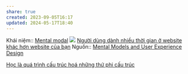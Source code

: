 ```yaml
---
share: true
created: 2023-09-05T16:17
updated: 2024-05-17T18:40
---
```

Khái niệm:: [Mental modal](../../../%CE%9E%20Kh%C3%A1i%20ni%E1%BB%87m/Mental%20modal.md)
![](https://media.nngroup.com/media/editor/2024/01/23/mental-models-1.jpg) 
[Người dùng dành nhiều thời gian ở website khác hơn website của bạn](./Ng%C6%B0%E1%BB%9Di%20d%C3%B9ng%20d%C3%A0nh%20nhi%E1%BB%81u%20th%E1%BB%9Di%20gian%20%E1%BB%9F%20website%20kh%C3%A1c%20h%C6%A1n%20website%20c%E1%BB%A7a%20b%E1%BA%A1n.md) 
Nguồn:: [Mental Models and User Experience Design](https://www.nngroup.com/articles/mental-models/)

[Học là quá trình cấu trúc hoá những thứ phi cấu trúc](../../H%E1%BB%8Dc%20t%E1%BA%ADp,%20hi%E1%BB%83u%20bi%E1%BA%BFt/H%E1%BB%8Dc%20l%C3%A0%20qu%C3%A1%20tr%C3%ACnh%20c%E1%BA%A5u%20tr%C3%BAc%20ho%C3%A1%20nh%E1%BB%AFng%20th%E1%BB%A9%20phi%20c%E1%BA%A5u%20tr%C3%BAc.md)